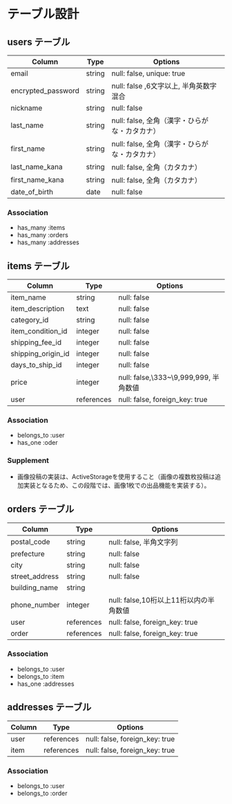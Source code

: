 # テーブル設計

## users テーブル

| Column             | Type   | Options     |
| ------------------ | ------ | ----------- |
| email              | string | null: false, unique: true |
| encrypted_password | string | null: false ,6文字以上, 半角英数字混合|
| nickname           | string | null: false |
| last_name          | string | null: false, 全角（漢字・ひらがな・カタカナ）|
| first_name         | string | null: false, 全角（漢字・ひらがな・カタカナ）|
| last_name_kana     | string | null: false, 全角（カタカナ）|
| first_name_kana    | string | null: false, 全角（カタカナ）|
| date_of_birth      | date   | null: false |

### Association
- has_many :items
- has_many :orders
- has_many :addresses


## items テーブル

| Column             | Type       | Options     |
| ------------------ | ---------- | ----------- |
| item_name          | string     | null: false |
| item_description   | text       | null: false |
| category_id        | string     | null: false |
| item_condition_id  | integer    | null: false |
| shipping_fee_id    | integer    | null: false |
| shipping_origin_id | integer    | null: false |
| days_to_ship_id    | integer    | null: false |
| price              | integer    | null: false,\333~\9,999,999, 半角数値 |
| user               | references | null: false, foreign_key: true |

### Association
- belongs_to :user
- has_one :oder

### Supplement
- 画像投稿の実装は、ActiveStorageを使用すること（画像の複数枚投稿は追加実装となるため、この段階では、画像1枚での出品機能を実装する）。


## orders テーブル

| Column         | Type       | Options                              |
| -------------- | ---------- | ------------------------------------ |
| postal_code    | string     | null: false, 半角文字列              |
| prefecture     | string     | null: false                          |
| city           | string     | null: false                          |
| street_address | string     | null: false                          |
| building_name  | string     |                                      |
| phone_number   | integer    | null: false,10桁以上11桁以内の半角数値|
| user           | references | null: false, foreign_key: true       |
| order          | references | null: false, foreign_key: true       |

### Association
- belongs_to :user
- belongs_to :item
- has_one :addresses


## addresses テーブル

| Column         | Type       | Options                              |
| -------------- | ---------- | ------------------------------------ |
| user           | references | null: false, foreign_key: true       |
| item           | references | null: false, foreign_key: true       |

### Association
- belongs_to :user
- belongs_to :order